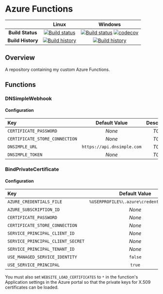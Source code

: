 # Azure Functions

| | Linux | Windows |
|:-:|:-:|:-:|
| **Build Status** | [![Build status](https://img.shields.io/travis/martincostello/azure-functions/master.svg)](https://travis-ci.org/martincostello/azure-functions) | [![Build status](https://img.shields.io/appveyor/ci/martincostello/azure-functions/master.svg)](https://ci.appveyor.com/project/martincostello/azure-functions) [![codecov](https://codecov.io/gh/martincostello/azure-functions/branch/master/graph/badge.svg)](https://codecov.io/gh/martincostello/azure-functions) |
| **Build History** | [![Build history](https://buildstats.info/travisci/chart/martincostello/azure-functions?branch=master&includeBuildsFromPullRequest=false)](https://travis-ci.org/martincostello/azure-functions) |  [![Build history](https://buildstats.info/appveyor/chart/martincostello/azure-functions?branch=master&includeBuildsFromPullRequest=false)](https://ci.appveyor.com/project/martincostello/azure-functions) |

## Overview

A repository containing my custom Azure Functions.

## Functions

### DNSimpleWebhook

#### Configuration

| **Key** | **Default Value** | **Description**
|:--|:-:|:-:|
| `CERTIFICATE_PASSWORD` | _None_ | _TODO_ |
| `CERTIFICATE_STORE_CONNECTION` | _None_ | _TODO_ |
| `DNSIMPLE_URL` | `https://api.dnsimple.com` | _TODO_ |
| `DNSIMPLE_TOKEN` | _None_ | _TODO_ |

### BindPrivateCertificate

#### Configuration

| **Key** | **Default Value** | **Description**
|:--|:-:|:-:|
| `AZURE_CREDENTIALS_FILE` | `%USERPROFILE%\.azure\credentials.json` | _TODO_ |
| `AZURE_SUBSCRIPTION_ID` | _None_ | _TODO_ |
| `CERTIFICATE_PASSWORD` | _None_ | _TODO_ |
| `CERTIFICATE_STORE_CONNECTION` | _None_ | _TODO_ |
| `SERVICE_PRINCIPAL_CLIENT_ID` | _None_ | _TODO_ |
| `SERVICE_PRINCIPAL_CLIENT_SECRET` | _None_ | _TODO_ |
| `SERVICE_PRINCIPAL_TENANT_ID` | _None_ | _TODO_ |
| `USE_MANAGED_SERVICE_IDENTITY` | `false` | _TODO_ |
| `USE_SERVICE_PRINCIPAL` | `true` | _TODO_ |

You must also set `WEBSITE_LOAD_CERTIFICATES` to `*` in the function's Application settings in the Azure portal so that the private keys for X.509 certificates can be loaded.
